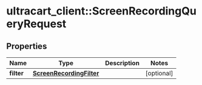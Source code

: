 # ultracart_client::ScreenRecordingQueryRequest

## Properties
Name | Type | Description | Notes
------------ | ------------- | ------------- | -------------
**filter** | [**ScreenRecordingFilter**](ScreenRecordingFilter.md) |  | [optional] 


